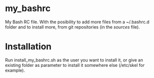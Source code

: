 # my_bashrc

My Bash RC file. With the posibility to add more files from a ~/.bashrc.d folder and to install more, from git repositories (in the *sources* file).

# Installation

Run install_my_bashrc.sh as the user you want to install it, or give an existing folder as parameter to install it somewhere else (/etc/skel for example).
